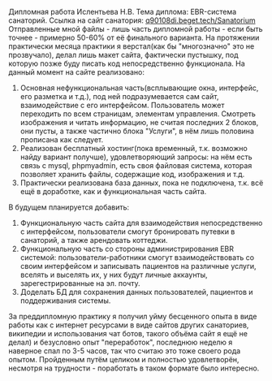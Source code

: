 Дипломная работа Ислентьева Н.В.
Тема диплома: EBR-система санаторий.
Ссылка на сайт санатория: [q90108di.beget.tech/Sanatorium](http://q90108di.beget.tech/Sanatorium)
Отправленные мной файлы - лишь часть дипломной работы - если быть точнее - примерно 50-60% от её финального варианта. 
На протяжении практически месяца практики я верстал(как бы "многозначно" это не прозвучало), делал лишь макет сайта, фактически пустышку, под которую позже буду писать код непосредственно функционала. 
На данный момент на сайте реализовано:
  1. Основная нефункциональная часть(всплывающие окна, интерфейс, его разметка и т.д.), под ней подразумевается сам сайт, взаимодействие с его интерфейсом. Пользователь может переходить по всем страницам, элементам управления. Смотреть изображения и читать информацию, не считая последних 2 блоков, они пусты, а также частично блока "Услуги", в нём лишь половина прописана как следует.
  2. Реализован бесплатный хостинг(пока временный, т.к. возможно найду вариант получше), удовлетворяющий запросы: на нём есть связь с mysql, phpmyadmin, есть своя файловая система, которая позволяет хранить файлы, содержащие код, изображения и т.д.
  3. Практически реализована база данных, пока не подключена, т.к. всё ещё в доработке, как и функциональная часть сайта.
     
В будущем планируется добавить:
  1. Функциональную часть сайта для взаимодействия непосредственно с интерфейсом, пользователи смогут бронировать путевки в санаторий, а также арендовать коттеджи.
  2. Функциональную часть со стороны администрирования EBR системой: пользователи-работники смогут взаимодействовать со своим интерфейсом и записывать пациентов на различные услуги, вселять и выселять их, у них будут личные аккаунты, зарегестрированные на эл. почту.
  3. Доделать БД для сохранения данных пользователей, пациентов и поддерживания системы.

За преддипломную практику я получил уйму бесценного опыта в виде работы как с интернет ресурсами в виде сайтов других санаториев, википедии и использования чат ботов, такого объёма сайт я ещё не делал) и безусловно опыт "переработок", последнюю неделю я наверное спал по 3-5 часов, так что считаю это тоже своего рода опытом. Пройденным путём целиком и полностью удовлетворён, несмотря на трудности - поработать в таком формате было интересно.
